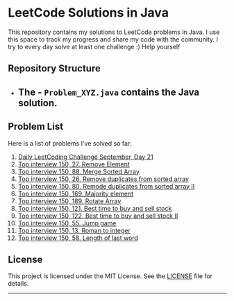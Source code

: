 # LeetCode Solutions in Java

This repository contains my solutions to LeetCode problems in Java. I use this space to track my progress and share my code with the community.
I try to every day solve at least one challenge :) Help yourself

## Repository Structure

- The - `Problem_XYZ.java` contains the Java solution.
  -     

## Problem List

Here is a list of problems I've solved so far:

1. [Daily LeetCoding Challenge September, Day 21](https://leetcode.com/problems/median-of-two-sorted-arrays/description/)
3. [Top interview 150, 27. Remove Element](https://leetcode.com/problems/remove-element/?envType=study-plan-v2&envId=top-interview-150)
4. [Top interview 150, 88. Merge Sorted Array](https://leetcode.com/problems/merge-sorted-array/?envType=study-plan-v2&envId=top-interview-150)
5. [Top interview 150, 26. Remove duplicates from sorted array](https://leetcode.com/problems/remove-duplicates-from-sorted-array/?envType=study-plan-v2&envId=top-interview-150)
6. [Top interview 150, 80. Remode duplicates from sorted array II](https://leetcode.com/problems/remove-duplicates-from-sorted-array-ii/?envType=study-plan-v2&envId=top-interview-150)
7. [Top interview 150, 169. Majority element](https://leetcode.com/problems/majority-element/?envType=study-plan-v2&envId=top-interview-150)
8. [Top interview 150, 189. Rotate Array](https://leetcode.com/problems/rotate-array/?envType=study-plan-v2&envId=top-interview-150)
9. [Top interview 150, 121. Best time to buy and sell stock](https://leetcode.com/problems/best-time-to-buy-and-sell-stock/submissions/1096668715/?envType=study-plan-v2&envId=top-interview-150)
10. [Top interview 150, 122. Best time to buy and sell stock II](https://leetcode.com/problems/best-time-to-buy-and-sell-stock-ii/?envType=study-plan-v2&envId=top-interview-150)
11. [Top interview 150, 55. Jump game](https://leetcode.com/problems/jump-game/?envType=study-plan-v2&envId=top-interview-150)
12. [Top interview 150, 13. Roman to integer](https://leetcode.com/problems/roman-to-integer/?envType=study-plan-v2&envId=top-interview-150)
13. [Top interview 150, 58. Length of last word](https://leetcode.com/problems/length-of-last-word/?envType=study-plan-v2&envId=top-interview-150)


## License

This project is licensed under the MIT License. See the [LICENSE](https://opensource.org/license/mit/) file for details.

---
